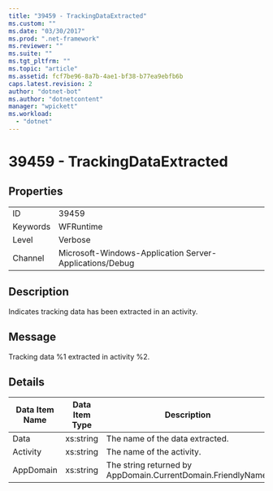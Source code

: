 ```yaml
---
title: "39459 - TrackingDataExtracted"
ms.custom: ""
ms.date: "03/30/2017"
ms.prod: ".net-framework"
ms.reviewer: ""
ms.suite: ""
ms.tgt_pltfrm: ""
ms.topic: "article"
ms.assetid: fcf7be96-8a7b-4ae1-bf38-b77ea9ebfb6b
caps.latest.revision: 2
author: "dotnet-bot"
ms.author: "dotnetcontent"
manager: "wpickett"
ms.workload: 
  - "dotnet"
---
```

# 39459 - TrackingDataExtracted
## Properties  

|||  
|-|-|  
|ID|39459|  
|Keywords|WFRuntime|  
|Level|Verbose|  
|Channel|Microsoft-Windows-Application Server-Applications/Debug|  

## Description  
 Indicates tracking data has been extracted in an activity.  

## Message  
 Tracking data %1 extracted in activity %2.  

## Details  


| Data Item Name | Data Item Type |                         Description                          |
|----------------|----------------|--------------------------------------------------------------|
|      Data      |   xs:string    |               The name of the data extracted.                |
|    Activity    |   xs:string    |                  The name of the activity.                   |
|   AppDomain    |   xs:string    | The string returned by AppDomain.CurrentDomain.FriendlyName. |

